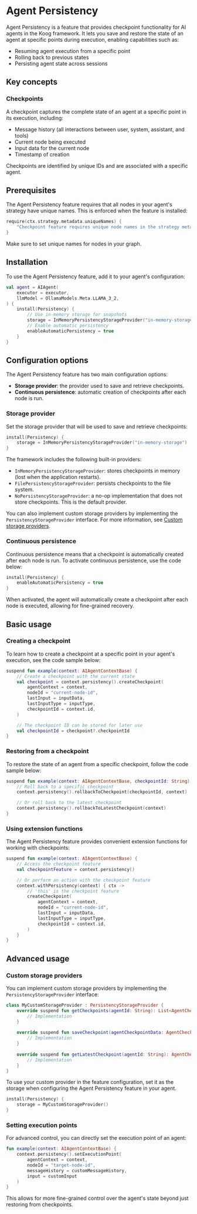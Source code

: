 # Agent Persistency

Agent Persistency is a feature that provides checkpoint functionality for AI agents in the Koog framework.
It lets you save and restore the state of an agent at specific points during execution, enabling capabilities such as:

- Resuming agent execution from a specific point
- Rolling back to previous states
- Persisting agent state across sessions

## Key concepts

### Checkpoints

A checkpoint captures the complete state of an agent at a specific point in its execution, including:

- Message history (all interactions between user, system, assistant, and tools)
- Current node being executed
- Input data for the current node
- Timestamp of creation

Checkpoints are identified by unique IDs and are associated with a specific agent.

## Prerequisites

The Agent Persistency feature requires that all nodes in your agent's strategy have unique names.
This is enforced when the feature is installed:

<!--- INCLUDE
/*
KNIT ignore this example
-->
<!--- SUFFIX
*/
-->
```kotlin
require(ctx.strategy.metadata.uniqueNames) {
    "Checkpoint feature requires unique node names in the strategy metadata"
}
```

<!--- KNIT example-agent-persistency-01.kt -->

Make sure to set unique names for nodes in your graph.

## Installation

To use the Agent Persistency feature, add it to your agent's configuration:

<!--- INCLUDE
import ai.koog.agents.core.agent.AIAgent
import ai.koog.agents.snapshot.feature.Persistency
import ai.koog.agents.snapshot.providers.InMemoryPersistencyStorageProvider
import ai.koog.prompt.executor.llms.all.simpleOllamaAIExecutor
import ai.koog.prompt.llm.OllamaModels

val executor = simpleOllamaAIExecutor()
-->

```kotlin
val agent = AIAgent(
    executor = executor,
    llmModel = OllamaModels.Meta.LLAMA_3_2,
) {
    install(Persistency) {
        // Use in-memory storage for snapshots
        storage = InMemoryPersistencyStorageProvider("in-memory-storage")
        // Enable automatic persistency
        enableAutomaticPersistency = true
    }
}
```

<!--- KNIT example-agent-persistency-02.kt -->

## Configuration options

The Agent Persistency feature has two main configuration options:

- **Storage provider**: the provider used to save and retrieve checkpoints.
- **Continuous persistence**: automatic creation of checkpoints after each node is run.

### Storage provider

Set the storage provider that will be used to save and retrieve checkpoints:

<!--- INCLUDE
import ai.koog.agents.core.agent.AIAgent
import ai.koog.agents.snapshot.feature.Persistency
import ai.koog.agents.snapshot.providers.InMemoryPersistencyStorageProvider
import ai.koog.prompt.executor.llms.all.simpleOllamaAIExecutor
import ai.koog.prompt.llm.OllamaModels

val agent = AIAgent(
    executor = simpleOllamaAIExecutor(),
    llmModel = OllamaModels.Meta.LLAMA_3_2,
) {
-->
<!--- SUFFIX 
} 
-->

```kotlin
install(Persistency) {
    storage = InMemoryPersistencyStorageProvider("in-memory-storage")
}
```

<!--- KNIT example-agent-persistency-03.kt -->


The framework includes the following built-in providers:

- `InMemoryPersistencyStorageProvider`: stores checkpoints in memory (lost when the application restarts).
- `FilePersistencyStorageProvider`: persists checkpoints to the file system.
- `NoPersistencyStorageProvider`: a no-op implementation that does not store checkpoints. This is the default provider.

You can also implement custom storage providers by implementing the `PersistencyStorageProvider` interface.
For more information, see [Custom storage providers](#custom-storage-providers).

### Continuous persistence

Continuous persistence means that a checkpoint is automatically created after each node is run.
To activate continuous persistence, use the code below:

<!--- INCLUDE
import ai.koog.agents.core.agent.AIAgent
import ai.koog.agents.snapshot.feature.Persistency
import ai.koog.agents.snapshot.providers.InMemoryPersistencyStorageProvider
import ai.koog.prompt.executor.llms.all.simpleOllamaAIExecutor
import ai.koog.prompt.llm.OllamaModels

val agent = AIAgent(
    executor = simpleOllamaAIExecutor(),
    llmModel = OllamaModels.Meta.LLAMA_3_2,
) {
-->
<!--- SUFFIX 
} 
-->

```kotlin
install(Persistency) {
    enableAutomaticPersistency = true
}
```

<!--- KNIT example-agent-persistency-04.kt -->

When activated, the agent will automatically create a checkpoint after each node is executed,
allowing for fine-grained recovery.

## Basic usage

### Creating a checkpoint

To learn how to create a checkpoint at a specific point in your agent's execution, see the code sample below:

<!--- INCLUDE
import ai.koog.agents.core.agent.context.AIAgentContextBase
import ai.koog.agents.snapshot.feature.persistency
import kotlin.reflect.typeOf

const val inputData = "some-input-data"
val inputType = typeOf<String>()
-->

```kotlin
suspend fun example(context: AIAgentContextBase) {
    // Create a checkpoint with the current state
    val checkpoint = context.persistency().createCheckpoint(
        agentContext = context,
        nodeId = "current-node-id",
        lastInput = inputData,
        lastInputType = inputType,
        checkpointId = context.id,
    )

    // The checkpoint ID can be stored for later use
    val checkpointId = checkpoint?.checkpointId
}
```

<!--- KNIT example-agent-persistency-05.kt -->

### Restoring from a checkpoint

To restore the state of an agent from a specific checkpoint, follow the code sample below:

<!--- INCLUDE
import ai.koog.agents.core.agent.context.AIAgentContextBase
import ai.koog.agents.snapshot.feature.persistency
-->

```kotlin
suspend fun example(context: AIAgentContextBase, checkpointId: String) {
    // Roll back to a specific checkpoint
    context.persistency().rollbackToCheckpoint(checkpointId, context)

    // Or roll back to the latest checkpoint
    context.persistency().rollbackToLatestCheckpoint(context)
}
```

<!--- KNIT example-agent-persistency-06.kt -->

### Using extension functions

The Agent Persistency feature provides convenient extension functions for working with checkpoints:

<!--- INCLUDE
import ai.koog.agents.core.agent.context.AIAgentContextBase
import ai.koog.agents.example.exampleAgentPersistency05.inputData
import ai.koog.agents.example.exampleAgentPersistency05.inputType
import ai.koog.agents.snapshot.feature.persistency
import ai.koog.agents.snapshot.feature.withPersistency
-->

```kotlin
suspend fun example(context: AIAgentContextBase) {
    // Access the checkpoint feature
    val checkpointFeature = context.persistency()

    // Or perform an action with the checkpoint feature
    context.withPersistency(context) { ctx ->
        // 'this' is the checkpoint feature
        createCheckpoint(
            agentContext = context,
            nodeId = "current-node-id",
            lastInput = inputData,
            lastInputType = inputType,
            checkpointId = context.id,
        )
    }
}
```
<!--- KNIT example-agent-persistency-07.kt -->

## Advanced usage

### Custom storage providers

You can implement custom storage providers by implementing the `PersistencyStorageProvider` interface:

<!--- INCLUDE
import ai.koog.agents.snapshot.feature.AgentCheckpointData
import ai.koog.agents.snapshot.providers.PersistencyStorageProvider

/*
// KNIT: Ignore example
-->
<!--- SUFFIX
*/
-->
```kotlin
class MyCustomStorageProvider : PersistencyStorageProvider {
    override suspend fun getCheckpoints(agentId: String): List<AgentCheckpointData> {
        // Implementation
    }
    
    override suspend fun saveCheckpoint(agentCheckpointData: AgentCheckpointData) {
        // Implementation
    }
    
    override suspend fun getLatestCheckpoint(agentId: String): AgentCheckpointData? {
        // Implementation
    }
}
```

<!--- KNIT example-agent-persistency-08.kt -->

To use your custom provider in the feature configuration, set it as the storage when configuring the Agent Persistency
feature in your agent.

<!--- INCLUDE
import ai.koog.agents.core.agent.AIAgent
import ai.koog.agents.snapshot.feature.AgentCheckpointData
import ai.koog.agents.snapshot.feature.Persistency
import ai.koog.agents.snapshot.providers.PersistencyStorageProvider
import ai.koog.prompt.executor.llms.all.simpleOllamaAIExecutor
import ai.koog.prompt.llm.OllamaModels

class MyCustomStorageProvider : PersistencyStorageProvider {
    override suspend fun getCheckpoints(): List<AgentCheckpointData> {
        TODO("Not yet implemented")
    }

    override suspend fun saveCheckpoint(agentCheckpointData: AgentCheckpointData) {
        TODO("Not yet implemented")
    }

    override suspend fun getLatestCheckpoint(): AgentCheckpointData? {
        TODO("Not yet implemented")
    }
}

val agent = AIAgent(
    executor = simpleOllamaAIExecutor(),
    llmModel = OllamaModels.Meta.LLAMA_3_2,
) {
-->
<!--- SUFFIX 
} 
-->

```kotlin
install(Persistency) {
    storage = MyCustomStorageProvider()
}
```

<!--- KNIT example-agent-persistency-09.kt -->

### Setting execution points

For advanced control, you can directly set the execution point of an agent:

<!--- INCLUDE
import ai.koog.agents.core.agent.context.AIAgentContextBase
import ai.koog.agents.snapshot.feature.persistency
import ai.koog.prompt.message.Message.User
import kotlinx.serialization.json.JsonPrimitive

val customInput = JsonPrimitive("custom-input")
val customMessageHistory = emptyList<User>()
-->

```kotlin
fun example(context: AIAgentContextBase) {
    context.persistency().setExecutionPoint(
        agentContext = context,
        nodeId = "target-node-id",
        messageHistory = customMessageHistory,
        input = customInput
    )
}

```

<!--- KNIT example-agent-persistency-10.kt -->

This allows for more fine-grained control over the agent's state beyond just restoring from checkpoints.
